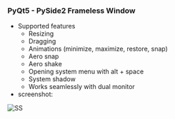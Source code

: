 ### PyQt5 - PySide2 Frameless Window
- Supported features
  - Resizing
  - Dragging
  - Animations (minimize, maximize, restore, snap)
  - Aero snap
  - Aero shake
  - Opening system menu with alt + space
  - System shadow
  - Works seamlessly with dual monitor
- screenshot:

![SS](https://i.imgur.com/W7QVNst.png)
